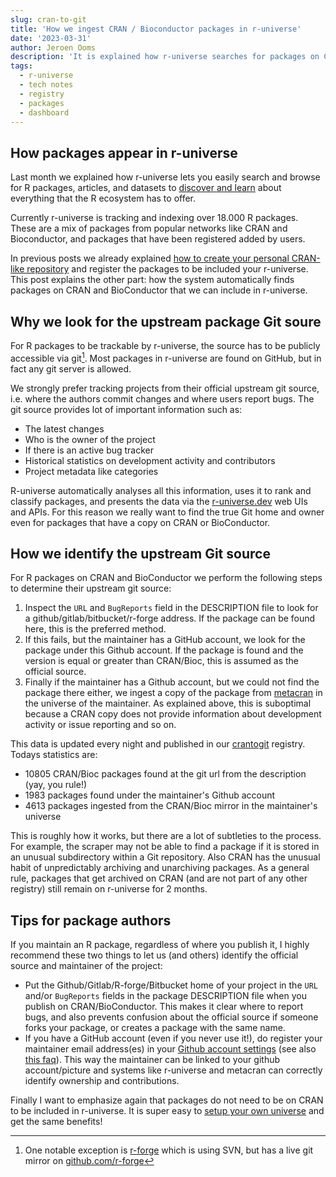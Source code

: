 ```yaml
---
slug: cran-to-git
title: 'How we ingest CRAN / Bioconductor packages in r-universe'
date: '2023-03-31'
author: Jeroen Ooms
description: 'It is explained how r-universe searches for packages on CRAN / Bioconductor that are available on GitHub or GitLab or R-forge.'
tags:
  - r-universe
  - tech notes
  - registry
  - packages
  - dashboard
---
```



## How packages appear in r-universe

Last month we explained how r-universe lets you easily search and browse for R packages, articles, and datasets to [discover and learn](/blog/2023/02/27/runiverse-discovering/) about everything that the R ecosystem has to offer.

Currently r-universe is tracking and indexing over 18.000 R packages. These are a mix of packages from popular networks like CRAN and Bioconductor, and packages that have been registered added by users.

In previous posts we already explained [how to create your personal CRAN-like repository](/blog/2021/06/22/setup-runiverse/) and register the packages to be included your r-universe. This post explains the other part: how the system automatically finds packages on CRAN and BioConductor that we can include in r-universe.

## Why we look for the upstream package Git soure

For R packages to be trackable by r-universe, the source has to be publicly accessible via git[^1]. Most packages in r-universe are found on GitHub, but in fact any git server is allowed.

We strongly prefer tracking projects from their official upstream git source, i.e. where the authors commit changes and where users report bugs. The git source provides lot of important information such as:

 - The latest changes
 - Who is the owner of the project
 - If there is an active bug tracker
 - Historical statistics on development activity and contributors
 - Project metadata like categories

R-universe automatically analyses all this information, uses it to rank and classify packages, and presents the data via the [r-universe.dev](https://r-universe.dev) web UIs and APIs. For this reason we really want to find the true Git home and owner even for packages that have a copy on CRAN or BioConductor.

## How we identify the upstream Git source

For R packages on CRAN and BioConductor we perform the following steps to determine their upstream git source:

 1. Inspect the `URL` and `BugReports` field in the DESCRIPTION file to look for a github/gitlab/bitbucket/r-forge address. If the package can be found here, this is the preferred method.
 2. If this fails, but the maintainer has a GitHub account, we look for the package under this Github account. If the package is found and the version is equal or greater than CRAN/Bioc, this is assumed as the official source.
 3. Finally if the maintainer has a Github account, but we could not find the package there either, we ingest a copy of the package from [metacran](https://github.com/cran) in the universe of the maintainer. As explained above, this is suboptimal because a CRAN copy does not provide information about development activity or issue reporting and so on.

This data is updated every night and published in our [crantogit](https://github.com/r-universe-org/cran-to-git/blob/master/crantogit.csv) registry. Todays statistics are:

 - 10805 CRAN/Bioc packages found at the git url from the description (yay, you rule!)
 - 1983 packages found under the maintainer's Github account
 - 4613 packages ingested from the CRAN/Bioc mirror in the maintainer's universe

This is roughly how it works, but there are a lot of subtleties to the process. For example, the scraper may not be able to find a package if it is stored in an unusual subdirectory within a Git repository. Also CRAN has the unusual habit of unpredictably archiving and unarchiving packages. As a general rule, packages that get archived on CRAN (and are not part of any other registry) still remain on r-universe for 2 months.


## Tips for package authors

If you maintain an R package, regardless of where you publish it, I highly recommend these two things to let us (and others) identify the official source and maintainer of the project:

 - Put the Github/Gitlab/R-forge/Bitbucket home of your project in the `URL` and/or `BugReports` fields in the package DESCRIPTION file when you publish on CRAN/BioConductor. This makes it clear where to report bugs, and also prevents confusion about the official source if someone forks your package, or creates a package with the same name.
 - If you have a GitHub account (even if you never use it!), do register your maintainer email address(es) in your [Github account settings](https://github.com/settings/emails) (see also [this faq](https://github.com/r-universe-org/help#how-to-link-a-maintainer-email-addresses-to-a-username-on-r-universe)). This way the maintainer can be linked to your github account/picture and systems like r-universe and metacran can correctly identify ownership and contributions.

Finally I want to emphasize again that packages do not need to be on CRAN to be included in r-universe. It is super easy to [setup your own universe](/blog/2021/06/22/setup-runiverse/) and get the same benefits!


[^1]: One notable exception is [r-forge](https://r-forge.r-project.org/) which is using SVN, but has a live git mirror on [github.com/r-forge](https://github.com/r-forge)

